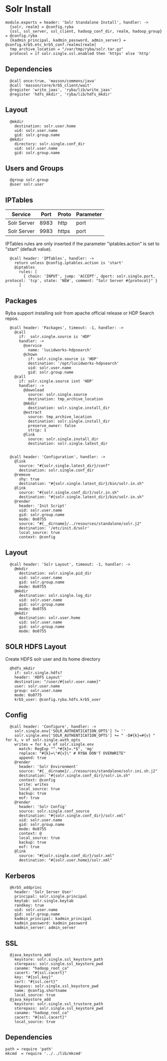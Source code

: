 
# Solr Install

    module.exports = header: 'Solr Standalone Install', handler: ->
      {solr, realm} = @config.ryba
      {ssl, ssl_server, ssl_client, hadoop_conf_dir, realm, hadoop_group} = @config.ryba
      {kadmin_principal, kadmin_password, admin_server} = @config.krb5.etc_krb5_conf.realms[realm]
      tmp_archive_location = "/var/tmp/ryba/solr.tar.gz"
      protocol = if solr.single.ssl.enabled then 'https' else 'http'

## Dependencies

      @call once:true, 'masson/commons/java'
      @call 'masson/core/krb5_client/wait'
      @register 'write_jaas', 'ryba/lib/write_jaas'
      @register 'hdfs_mkdir', 'ryba/lib/hdfs_mkdir'
      
## Layout

      @mkdir
        destination: solr.user.home
        uid: solr.user.name
        gid: solr.group.name
      @mkdir
        directory: solr.single.conf_dir
        uid: solr.user.name
        gid: solr.group.name
      
## Users and Groups

      @group solr.group
      @user solr.user

## IPTables

| Service      | Port  | Proto       | Parameter          |
|--------------|-------|-------------|--------------------|
| Solr Server  | 8983  | http        | port               |
| Solr Server  | 9983  | https       | port               |

IPTables rules are only inserted if the parameter "iptables.action" is set to
"start" (default value).

      @call header: 'IPTables', handler: ->
        return unless @config.iptables.action is 'start'
        @iptables
          rules: [
            { chain: 'INPUT', jump: 'ACCEPT', dport: solr.single.port, protocol: 'tcp', state: 'NEW', comment: "Solr Server #{protocol}" }
          ]
            
## Packages
Ryba support installing solr from apache official release or HDP Search repos.

      @call header: 'Packages', timeout: -1, handler: ->          
        @call 
          if:  solr.single.source is 'HDP'
          handler: ->
            @service
              name: 'lucidworks-hdpsearch'
            @chown
              if: solr.single.source is 'HDP'
              destination: '/opt/lucidworks-hdpsearch'
              uid: solr.user.name
              gid: solr.group.name
        @call
          if: solr.single.source isnt 'HDP'
          handler: ->
            @download
              source: solr.single.source
              destination: tmp_archive_location
            @mkdir 
              destination: solr.single.install_dir
            @extract
              source: tmp_archive_location
              destination: solr.single.install_dir
              preserve_owner: false
              strip: 1
            @link 
              source: solr.single.install_dir
              destination: solr.single.latest_dir
              

      @call header: 'Configuration', handler: ->
        @link 
          source: "#{solr.single.latest_dir}/conf"
          destination: solr.single.conf_dir
        @remove
          shy: true
          destination: "#{solr.single.latest_dir}/bin/solr.in.sh"
        @link 
          source: "#{solr.single.conf_dir}/solr.in.sh"
          destination: "#{solr.single.latest_dir}/bin/solr.in.sh"
        @render
          header: 'Init Script'
          uid: solr.user.name
          gid: solr.group.name
          mode: 0o0755
          source: "#{__dirname}/../resources/standalone/solr.j2"
          destination: '/etc/init.d/solr'
          local_source: true
          context: @config


## Layout

      @call header: 'Solr Layout', timeout: -1, handler: ->
        @mkdir
          destination: solr.single.pid_dir
          uid: solr.user.name
          gid: solr.group.name
          mode: 0o0755
        @mkdir
          destination: solr.single.log_dir
          uid: solr.user.name
          gid: solr.group.name
          mode: 0o0755
        @mkdir
          destination: solr.user.home
          uid: solr.user.name
          gid: solr.group.name
          mode: 0o0755
        

## SOLR HDFS Layout
Create HDFS solr user and its home directory

      @hdfs_mkdir
        if: solr.single.hdfs?
        header: 'HDFS Layout'
        destination: "/user/#{solr.user.name}"
        user: solr.user.name
        group: solr.user.name
        mode: 0o0775
        krb5_user: @config.ryba.hdfs.krb5_user

## Config
    
      @call header: 'Configure', handler: ->
        solr.single.env['SOLR_AUTHENTICATION_OPTS'] ?= ''
        solr.single.env['SOLR_AUTHENTICATION_OPTS'] += " -D#{k}=#{v} "  for k, v of solr.single.auth_opts
        writes = for k,v of solr.single.env
          match: RegExp "^.*#{k}=.*$", 'mg'
          replace: "#{k}=\"#{v}\" # RYBA DON'T OVERWRITE"
          append: true
        @render
          header: 'Solr Environment'
          source: "#{__dirname}/../resources/standalone/solr.ini.sh.j2"
          destination: "#{solr.single.conf_dir}/solr.in.sh"
          context: @config
          write: writes
          local_source: true
          backup: true
          eof: true
        @render
          header: 'Solr Config'
          source: solr.single.conf_source
          destination: "#{solr.single.conf_dir}/solr.xml"
          uid: solr.user.name
          gid: solr.group.name
          mode: 0o0755
          context: @
          local_source: true
          backup: true
          eof: true
        @link
          source: "#{solr.single.conf_dir}/solr.xml"
          destination: "#{solr.user.home}/solr.xml"

## Kerberos

      @krb5_addprinc
        header: 'Solr Server User'
        principal: solr.single.principal
        keytab: solr.single.keytab
        randkey: true
        uid: solr.user.name
        gid: solr.group.name
        kadmin_principal: kadmin_principal
        kadmin_password: kadmin_password
        kadmin_server: admin_server
        
## SSL

      @java_keystore_add
        keystore: solr.single.ssl_keystore_path
        storepass: solr.single.ssl_keystore_pwd
        caname: "hadoop_root_ca"
        cacert: "#{ssl.cacert}"
        key: "#{ssl.key}"
        cert: "#{ssl.cert}"
        keypass: solr.single.ssl_keystore_pwd
        name: @config.shortname
        local_source: true
      @java_keystore_add
        keystore: solr.single.ssl_trustore_path
        storepass: solr.single.ssl_keystore_pwd
        caname: "hadoop_root_ca"
        cacert: "#{ssl.cacert}"
        local_source: true
      
## Dependencies

    path = require 'path'
    mkcmd  = require '../../lib/mkcmd'
